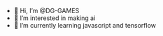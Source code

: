 - 👋 Hi, I’m @DG-GAMES
- 👀 I’m interested in making ai
- 🌱 I’m currently learning javascript and tensorflow
